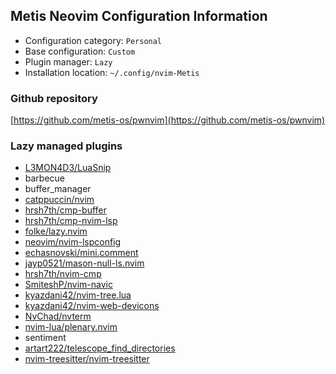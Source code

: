 ## Metis Neovim Configuration Information

- Configuration category: `Personal`
- Base configuration:     `Custom`
- Plugin manager:         `Lazy`
- Installation location:  `~/.config/nvim-Metis`

### Github repository

[https://github.com/metis-os/pwnvim](https://github.com/metis-os/pwnvim)

### Lazy managed plugins

- [L3MON4D3/LuaSnip](https://github.com/L3MON4D3/LuaSnip)
- barbecue
- buffer_manager
- [catppuccin/nvim](https://github.com/catppuccin/nvim)
- [hrsh7th/cmp-buffer](https://github.com/hrsh7th/cmp-buffer)
- [hrsh7th/cmp-nvim-lsp](https://github.com/hrsh7th/cmp-nvim-lsp)
- [folke/lazy.nvim](https://github.com/folke/lazy.nvim)
- [neovim/nvim-lspconfig](https://github.com/neovim/nvim-lspconfig)
- [echasnovski/mini.comment](https://github.com/echasnovski/mini.comment)
- [jayp0521/mason-null-ls.nvim](https://github.com/jayp0521/mason-null-ls.nvim)
- [hrsh7th/nvim-cmp](https://github.com/hrsh7th/nvim-cmp)
- [SmiteshP/nvim-navic](https://github.com/SmiteshP/nvim-navic)
- [kyazdani42/nvim-tree.lua](https://github.com/kyazdani42/nvim-tree.lua)
- [kyazdani42/nvim-web-devicons](https://github.com/kyazdani42/nvim-web-devicons)
- [NvChad/nvterm](https://github.com/NvChad/nvterm)
- [nvim-lua/plenary.nvim](https://github.com/nvim-lua/plenary.nvim)
- sentiment
- [artart222/telescope_find_directories](https://github.com/artart222/telescope_find_directories)
- [nvim-treesitter/nvim-treesitter](https://github.com/nvim-treesitter/nvim-treesitter)
